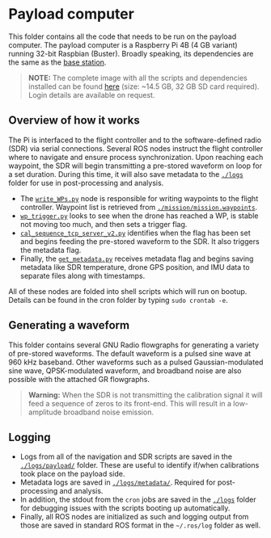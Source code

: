 # Payload computer 

This folder contains all the code that needs to be run on the payload computer. The payload computer is a Raspberry Pi 4B (4 GB variant) running 32-bit Raspbian (Buster). Broadly speaking, its dependencies are the same as the [base station](../).

>**NOTE:** The complete image with all the scripts and dependencies installed can be found [here](https://drive.google.com/file/d/1IdIcXCnkl9QE6W4AtAGRXWZ7IAf_Bb1v/view?usp=sharing) (size: ~14.5 GB, 32 GB SD card required). Login details are available on request.



## Overview of how it works

The Pi is interfaced to the flight controller and to the software-defined radio (SDR) via serial connections. Several ROS nodes instruct the flight controller where to navigate and ensure process synchronization. Upon reaching each waypoint, the SDR will begin transmitting a pre-stored waveform on loop for a set duration. During this time, it will also save metadata to the [`./logs`](../logs/) folder for use in post-processing and analysis. 

- The [`write_WPs.py`](./write_WPs.py) node is responsible for writing waypoints to the flight controller. Waypoint list is retrieved from [`./mission/mission.waypoints`](../mission/mission.waypoints).
- [`wp_trigger.py`](./wp_trigger.py) looks to see when the drone has reached a WP, is stable not moving too much, and then sets a trigger flag. 
- [`cal_sequence_tcp_server_v2.py`](./cal_sequence_tcp_server_v2.py) identifies when the flag has been set and begins feeding the pre-stored waveform to the SDR. It also triggers the metadata flag.
- Finally, the [`get_metadata.py`](./get_metadata.py) receives metadata flag and begins saving metadata like SDR temperature, drone GPS position, and IMU data to separate files along with timestamps.

All of these nodes are folded into shell scripts which will run on bootup. Details can be found in the cron folder by typing `sudo crontab -e`. 



## Generating a waveform

This folder contains several GNU Radio flowgraphs for generating a variety of pre-stored waveforms. The default waveform is a pulsed sine wave at 960 kHz baseband. Other waveforms such as a pulsed Gaussian-modulated sine wave, QPSK-modulated waveform, and broadband noise are also possible with the attached GR flowgraphs. 

> **Warning:** When the SDR is not transmitting the calibration signal it will feed a sequence of zeros to its front-end. This will result in a low-amplitude broadband noise emission. 



## Logging

- Logs from all of the navigation and SDR scripts are saved in the [`./logs/payload/`](../logs/payload/) folder. These are useful to identify if/when calibrations took place on the payload side.
- Metadata logs are saved in [`./logs/metadata/`](../logs/metadata/). Required for post-processing and analysis. 
- In addition, the stdout from the `cron` jobs are saved in the [`./logs`](../logs/) folder for debugging issues with the scripts booting up automatically. 
- Finally, all ROS nodes are initialized as such and logging output from those are saved in standard ROS format in the `~/.ros/log` folder as well.



